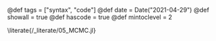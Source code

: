 @def tags = ["syntax", "code"]
@def date = Date("2021-04-29")
@def showall = true
@def hascode = true
@def mintoclevel = 2

\literate{/_literate/05_MCMC.jl}
